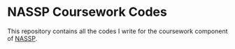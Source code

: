 <h1>NASSP Coursework Codes</h1>

<section>
	<p align="justify">This repository contains all the codes I write for the coursework component of <a href="http://www.star.ac.za/">NASSP</a>.</p>


<!--
This is a comment

* * * *

## Link to File and Webpage

Link to another file in GitHub itself: [myFileName](Thesis/simple_ref.md)

Link to arXiv for example: [arXiv](http://arxiv.org/)

* * * *

## Font Format

_This creates italic text_

__Whereas this creates bold texts__

* * * *
-->






